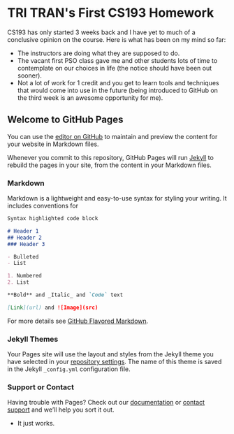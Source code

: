 # TRI TRAN's First CS193 Homework

CS193 has only started 3 weeks back and I have yet to much of a conclusive opinion on the course. Here is what has been on my mind so far:

- The instructors are doing what they are supposed to do.
- The vacant first PSO class gave me and other students lots of time to contemplate on our choices in life (the notice should have been out sooner).
- Not a lot of work for 1 credit and you get to learn tools and techniques that would come into use in the future (being introduced to GitHub on the third week is an awesome opportunity for me).

## Welcome to GitHub Pages

You can use the [editor on GitHub](https://github.com/kalutes/CS193_Fall18_Lab1/edit/master/index.md) to maintain and preview the content for your website in Markdown files.

Whenever you commit to this repository, GitHub Pages will run [Jekyll](https://jekyllrb.com/) to rebuild the pages in your site, from the content in your Markdown files.

### Markdown

Markdown is a lightweight and easy-to-use syntax for styling your writing. It includes conventions for

```markdown
Syntax highlighted code block

# Header 1
## Header 2
### Header 3

- Bulleted
- List

1. Numbered
2. List

**Bold** and _Italic_ and `Code` text

[Link](url) and ![Image](src)
```

For more details see [GitHub Flavored Markdown](https://guides.github.com/features/mastering-markdown/).

### Jekyll Themes

Your Pages site will use the layout and styles from the Jekyll theme you have selected in your [repository settings](https://github.com/kalutes/CS193_Fall18_Lab1/settings). The name of this theme is saved in the Jekyll `_config.yml` configuration file.

### Support or Contact

Having trouble with Pages? Check out our [documentation](https://help.github.com/categories/github-pages-basics/) or [contact support](https://github.com/contact) and we’ll help you sort it out.

- It just works.

